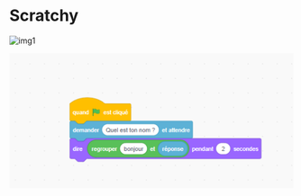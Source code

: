 # Scratchy

![img1](https://media-mcetv.ouest-france.fr/wp-content/uploads/2017/10/Sciences-les-chats-ne-sont-pas-si-mignons-1-e1509372332222.jpg)

![img2](./Scratchy/scratch1.png)
